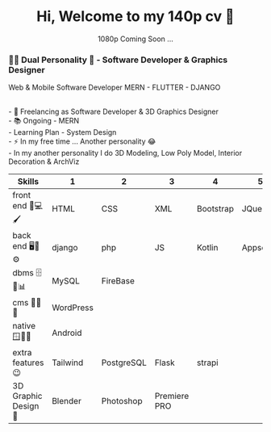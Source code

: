 <h1 align="center"> Hi, Welcome to my 140p cv 👋</h1>
<p align="center">1080p Coming Soon ...</p>
<h3 align="left">👩‍💻 Dual Personality 🥲 - Software Developer & Graphics Designer </h3>

Web & Mobile Software Developer 
MERN - FLUTTER - DJANGO 

<p align="left">
  <br>- 🔭 Freelancing as Software Developer & 3D Graphics Designer
  <br>- 📚 Ongoing - MERN
  <br>- Learning Plan - System Design
  <br>- ⚡ In my free time ... Another personality 😂
  <br>- In my another personality I do 3D Modeling, Low Poly Model, Interior Decoration & ArchViz
</p>

| Skills |1|2|3|4|5|6|
|--------------------|------------|------------|----------|-------------|-----------|-----|
| front end 🎨💻🖌️ | HTML | CSS | XML | Bootstrap | JQuery | |
| back end 🖥️🔧⚙️ | django | php | JS | Kotlin | Appscript | |
| dbms 🗄️💾📊 | MySQL | FireBase | | | | |
| cms 📝📑🌐 | WordPress | | | | | |
| native 🪟🍏🤖 | Android | | | | | |
| extra features 😉 | Tailwind | PostgreSQL | Flask | strapi | | |
| 3D Graphic Design 🍩 | Blender | Photoshop | Premiere PRO

